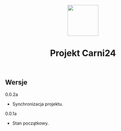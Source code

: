 <p align="center">
    <a href="https://k3e.pl" target="_blank">
        <img src="http://k3e.pl/images/icons/k3e/100x100.png" height="100px">
    </a>
    <h1 align="center">Projekt Carni24</h1>
    <br>
</p>

Wersje
-------------------
0.0.2a
- Synchronizacja projektu.

0.0.1a
- Stan początkowy.
